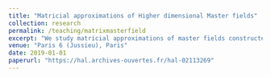 ```yaml
---
title: "Matricial approximations of Higher dimensional Master fields"
collection: research
permalink: /teaching/matrixmasterfield
excerpt: "We study matricial approximations of master fields constructed in [hal-02113282]. These approximations (in non-commutative distribution) are obtained by extracting blocks of a Brownian unitary diffusion (with entries in R, C or H) and letting the dimension of these blocks to tend to infinity. We divide our study into two parts: in the first one, we extract square blocks while in the second one we allow rectangular blocks. In both cases, free probability theory appears as the natural framework in which the limiting distributions are most accurately described." 
venue: "Paris 6 (Jussieu), Paris"
date: 2019-01-01
paperurl: "https://hal.archives-ouvertes.fr/hal-02113269"
---
```


